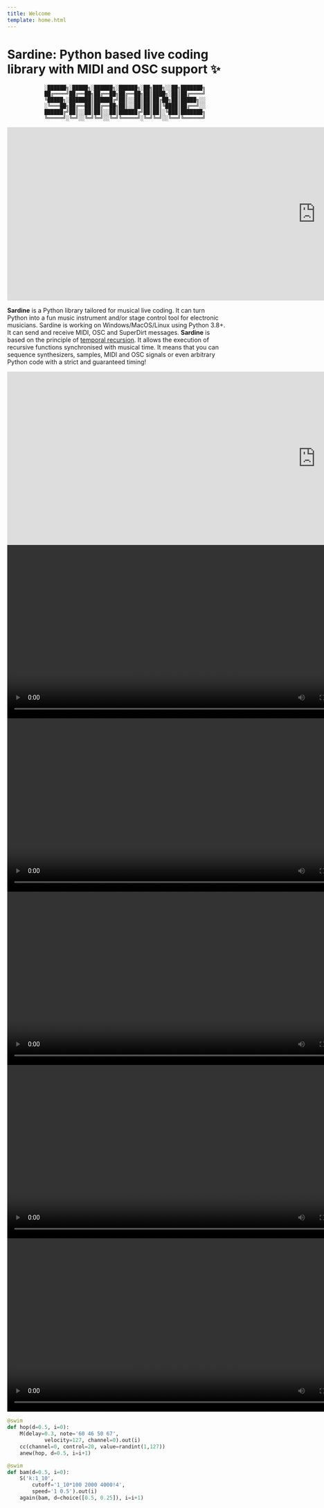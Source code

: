 ```yaml
---
title: Welcome
template: home.html
---
```


# Sardine: Python based live coding library with MIDI and OSC support ✨

```
            ░██████╗░█████╗░██████╗░██████╗░██╗███╗░░██╗███████╗
            ██╔════╝██╔══██╗██╔══██╗██╔══██╗██║████╗░██║██╔════╝
            ╚█████╗░███████║██████╔╝██║░░██║██║██╔██╗██║█████╗░░
            ░╚═══██╗██╔══██║██╔══██╗██║░░██║██║██║╚████║██╔══╝░░
            ██████╔╝██║░░██║██║░░██║██████╔╝██║██║░╚███║███████╗
            ╚═════╝░╚═╝░░╚═╝╚═╝░░╚═╝╚═════╝░╚═╝╚═╝░░╚══╝╚══════╝
```

<iframe width="1424" height="400" src="https://www.youtube.com/embed/_aj_GdIibdQ" title="Live Coding on Python (Sardine)" frameborder="0" allow="accelerometer; autoplay; clipboard-write; encrypted-media; gyroscope; picture-in-picture" allowfullscreen></iframe>

**Sardine** is a Python library tailored for musical live coding. It can turn Python into a fun music instrument and/or stage control tool for electronic musicians. Sardine is working on Windows/MacOS/Linux using Python 3.8+. It can send and receive MIDI, OSC and SuperDirt messages. **Sardine** is based on the principle of [temporal recursion](http://extempore.moso.com.au/temporal_recursion.html). It allows the execution of recursive functions synchronised with musical time. It means that you can sequence synthesizers, samples, MIDI and OSC signals or even arbitrary Python code with a strict and guaranteed timing! 


<iframe width="1424" height="400" src="https://www.youtube.com/embed/COliLppntCc" title="Sardine - Algorave at Hydrophone (Soundcheck)" frameborder="0" allow="accelerometer; autoplay; clipboard-write; encrypted-media; gyroscope; picture-in-picture" allowfullscreen></iframe>

<video width="800"  controls>
  <source src="/images/sardinade7.mp4" type="video/mp4">
</video>

<video width="800"  controls>
  <source src="/images/sardinade6.mp4" type="video/mp4">
</video>

<video width="800"  controls>
  <source src="/images/sardinade5.mp4" type="video/mp4">
</video>

<video width="800"  controls>
  <source src="/images/sardinade4.mp4" type="video/mp4">
</video>

<video width="800"  controls>
  <source src="/images/sardinade3.mp4" type="video/mp4">
</video>

```python
@swim
def hop(d=0.5, i=0):
    M(delay=0.3, note='60 46 50 67', 
            velocity=127, channel=0).out(i)
    cc(channel=0, control=20, value=randint(1,127))
    anew(hop, d=0.5, i=i+1)

@swim
def bam(d=0.5, i=0):
    S('k:1_10', 
        cutoff='1_10*100 2000 4000!4', 
        speed='1 0.5').out(i)
    again(bam, d=choice([0.5, 0.25]), i=i+1)
```

